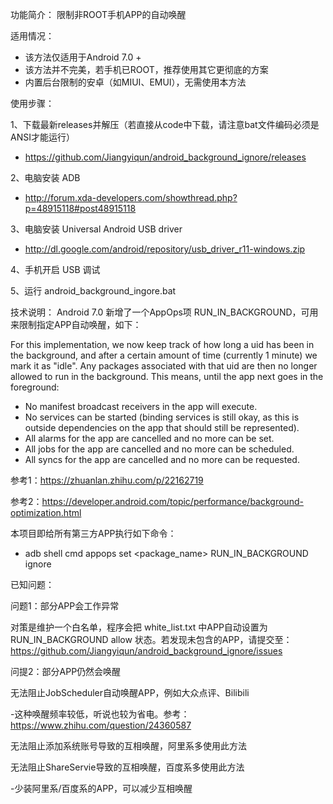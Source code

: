 功能简介：
限制非ROOT手机APP的自动唤醒

适用情况：
- 该方法仅适用于Android 7.0 +
- 该方法并不完美，若手机已ROOT，推荐使用其它更彻底的方案
- 内置后台限制的安卓（如MIUI、EMUI），无需使用本方法

使用步骤：

1、下载最新releases并解压（若直接从code中下载，请注意bat文件编码必须是ANSI才能运行）

- https://github.com/Jiangyiqun/android_background_ignore/releases

2、电脑安装 ADB

- http://forum.xda-developers.com/showthread.php?p=48915118#post48915118

3、电脑安装 Universal Android USB driver

- http://dl.google.com/android/repository/usb_driver_r11-windows.zip

4、手机开启 USB 调试 

5、运行 android_background_ingore.bat

技术说明：
Android 7.0 新增了一个AppOps项 RUN_IN_BACKGROUND，可用来限制指定APP自动唤醒，如下：

For this implementation, we now keep track of how long a uid has
been in the background, and after a certain amount of time
(currently 1 minute) we mark it as "idle".  Any packages associated
with that uid are then no longer allowed to run in the background.
This means, until the app next goes in the foreground:

- No manifest broadcast receivers in the app will execute.
- No services can be started (binding services is still okay,
  as this is outside dependencies on the app that should still
  be represented).
- All alarms for the app are cancelled and no more can be set.
- All jobs for the app are cancelled and no more can be scheduled.
- All syncs for the app are cancelled and no more can be requested.

参考1：https://zhuanlan.zhihu.com/p/22162719

参考2：https://developer.android.com/topic/performance/background-optimization.html

本项目即给所有第三方APP执行如下命令：
- adb shell cmd appops set <package_name> RUN_IN_BACKGROUND ignore

已知问题：

问题1：部分APP会工作异常

对策是维护一个白名单，程序会把 white_list.txt 中APP自动设置为 RUN_IN_BACKGROUND allow 状态。若发现未包含的APP，请提交至：https://github.com/Jiangyiqun/android_background_ignore/issues

问提2：部分APP仍然会唤醒

无法阻止JobScheduler自动唤醒APP，例如大众点评、Bilibili

-这种唤醒频率较低，听说也较为省电。参考：https://www.zhihu.com/question/24360587

无法阻止添加系统账号导致的互相唤醒，阿里系多使用此方法

无法阻止ShareServie导致的互相唤醒，百度系多使用此方法

-少装阿里系/百度系的APP，可以减少互相唤醒

